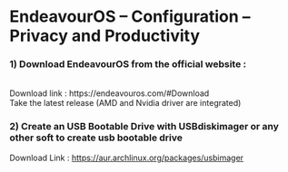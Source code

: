 # EndeavourOS – Configuration – Privacy and Productivity







### 1) Download EndeavourOS from the official website :
<br />
Download link : https://endeavouros.com/#Download

<br />
Take the latest release (AMD and Nvidia driver are integrated)

### 2) Create an USB Bootable Drive with USBdiskimager or any other soft to create usb bootable drive

Download Link : https://aur.archlinux.org/packages/usbimager
